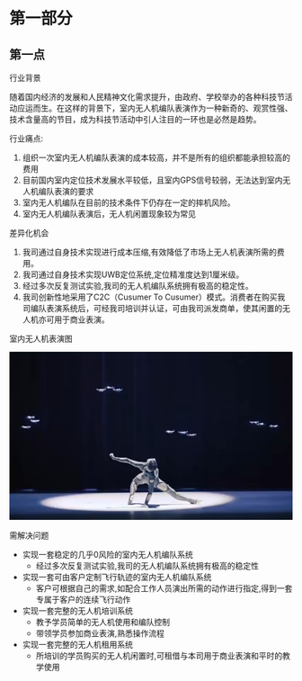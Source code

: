 # 第一部分

## 第一点

行业背景

随着国内经济的发展和人民精神文化需求提升，由政府、学校举办的各种科技节活动应运而生。在这样的背景下，室内无人机编队表演作为一种新奇的、观赏性强、技术含量高的节目，成为科技节活动中引人注目的一环也是必然是趋势。

行业痛点:

1. 组织一次室内无人机编队表演的成本较高，并不是所有的组织都能承担较高的费用
2. 目前国内室内定位技术发展水平较低，且室内GPS信号较弱，无法达到室内无人机编队表演的要求
3. 室内无人机编队在目前的技术条件下仍存在一定的摔机风险。
4. 室内无人机编队表演后，无人机闲置现象较为常见

差异化机会

1. 我司通过自身技术实现进行成本压缩,有效降低了市场上无人机表演所需的费用。
2. 我司通过自身技术实现UWB定位系统,定位精准度达到1厘米级。
3. 经过多次反复测试实验,我司的无人机编队系统拥有极高的稳定性。
4. 我司创新性地采用了C2C（Cusumer To Cusumer）模式。消费者在购买我司编队表演系统后，可经我司培训并认证，可由我司派发商单，使其闲置的无人机亦可用于商业表演。

室内无人机表演图

![20211007162630](https://raw.githubusercontent.com/Logible/Image/main/note_image/20211007162630.png)

需解决问题

- 实现一套稳定的几乎0风险的室内无人机编队系统
  - 经过多次反复测试实验,我司的无人机编队系统拥有极高的稳定性
- 实现一套可由客户定制飞行轨迹的室内无人机编队系统
  - 客户可根据自己的需求,如配合工作人员演出所需的动作进行指定,得到一套专属于客户的连续飞行动作
- 实现一套完整的无人机培训系统
  - 教予学员简单的无人机使用和编队控制
  - 带领学员参加商业表演,熟悉操作流程
- 实现一套完整的无人机租用系统
  - 所培训的学员购买的无人机闲置时,可租借与本司用于商业表演和平时的教学使用
